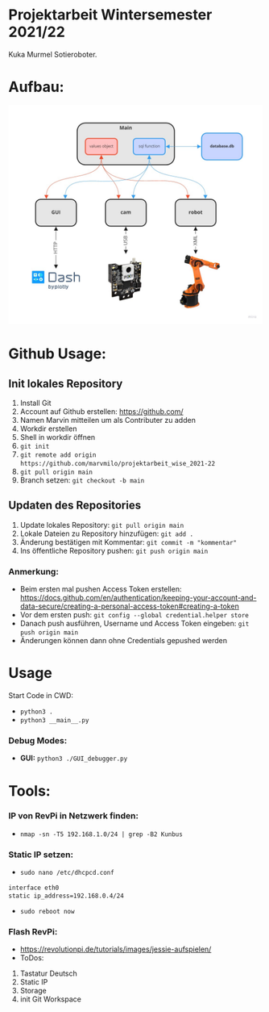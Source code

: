 # Projektarbeit Wintersemester 2021/22
Kuka Murmel Sotieroboter.
# Aufbau:
![Database](./pictures/aufbau.jpg)
# Github Usage:
## Init lokales Repository
1. Install Git
1. Account auf Github erstellen: https://github.com/
1. Namen Marvin mitteilen um als Contributer zu adden
1. Workdir erstellen
1. Shell in workdir öffnen
1. ```git init```
1. ```git remote add origin https://github.com/marvmilo/projektarbeit_wise_2021-22```
1. ```git pull origin main```
1. Branch setzen: ```git checkout -b main```
## Updaten des Repositories
1. Update lokales Repository: ```git pull origin main```
1. Lokale Dateien zu Repository hinzufügen: ```git add .```
1. Änderung bestätigen mit Kommentar: ```git commit -m "kommentar"```
1. Ins öffentliche Repository pushen: ```git push origin main```
### Anmerkung:
- Beim ersten mal pushen Access Token erstellen: https://docs.github.com/en/authentication/keeping-your-account-and-data-secure/creating-a-personal-access-token#creating-a-token
- Vor dem ersten push: ```git config --global credential.helper store```
- Danach push ausführen, Username und Access Token eingeben: ```git push origin main```
- Änderungen können dann ohne Credentials gepushed werden
# Usage
Start Code in CWD:
- ```python3 .```
- ```python3 __main__.py```
### Debug Modes:
- **GUI:** ```python3 ./GUI_debugger.py```
# Tools:
### IP von RevPi in Netzwerk finden:
- ```nmap -sn -T5 192.168.1.0/24 | grep -B2 Kunbus```
### Static IP setzen:
- ```sudo nano /etc/dhcpcd.conf```
```
interface eth0
static ip_address=192.168.0.4/24
```
- ```sudo reboot now```
### Flash RevPi:
- https://revolutionpi.de/tutorials/images/jessie-aufspielen/
- ToDos:
1. Tastatur Deutsch
2. Static IP
3. Storage
4. init Git Workspace
